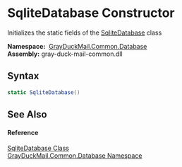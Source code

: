 SqliteDatabase Constructor
==========================
Initializes the static fields of the [SqliteDatabase][1] class

  **Namespace:**  [GrayDuckMail.Common.Database][2]  
  **Assembly:** gray-duck-mail-common.dll

Syntax
------

```csharp
static SqliteDatabase()
```


See Also
--------

#### Reference
[SqliteDatabase Class][1]  
[GrayDuckMail.Common.Database Namespace][2]  

[1]: README.md
[2]: ../README.md